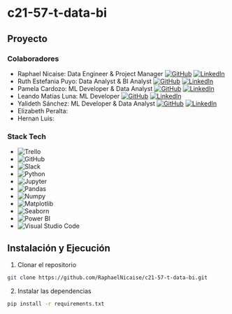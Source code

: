 # c21-57-t-data-bi
## Proyecto

### Colaboradores

- Raphael Nicaise: Data Engineer & Project Manager  [![GitHub](https://img.shields.io/badge/GitHub-181717?style=flat&logo=github&logoColor=white)](https://github.com/RaphaelNicaise) [![LinkedIn](https://img.shields.io/badge/LinkedIn-0A66C2?style=flat&logo=linkedin&logoColor=white)](https://www.linkedin.com/in/rapha%C3%ABl-nicaise-68025b27a/)
- Ruth Estefania Puyo: Data Analyst & BI Analyst  [![GitHub](https://img.shields.io/badge/GitHub-181717?style=flat&logo=github&logoColor=white)](https://github.com/ruthpuyo) [![LinkedIn](https://img.shields.io/badge/LinkedIn-0A66C2?style=flat&logo=linkedin&logoColor=white)](https://www.linkedin.com/in/ruth-estefania-puyo-929572b0)
- Pamela Cardozo: ML Developer & Data Analyst  [![GitHub](https://img.shields.io/badge/GitHub-181717?style=flat&logo=github&logoColor=white)](https://github.com/PamelaCardozo) [![LinkedIn](https://img.shields.io/badge/LinkedIn-0A66C2?style=flat&logo=linkedin&logoColor=white)](https://www.linkedin.com/in/npamelacardozo)
- Leando Matias Luna: ML Developer  [![GitHub](https://img.shields.io/badge/GitHub-181717?style=flat&logo=github&logoColor=white)](https://github.com/s4phulkx) [![LinkedIn](https://img.shields.io/badge/LinkedIn-0A66C2?style=flat&logo=linkedin&logoColor=white)](https://www.linkedin.com/in/leandromluna)
- Yalideth Sánchez: ML Developer & Data Analyst [![GitHub](https://img.shields.io/badge/GitHub-181717?style=flat&logo=github&logoColor=white)](https://github.com/yssanchez) [![LinkedIn](https://img.shields.io/badge/LinkedIn-0A66C2?style=flat&logo=linkedin&logoColor=white)](https://www.linkedin.com/in/yalideth-sanchez-0478a819b?)
- Elizabeth Peralta:
- Hernan Luis:

### Stack Tech
- ![Trello](https://img.shields.io/badge/Trello-0052CC?logo=trello&logoColor=fff)
- ![GitHub](https://img.shields.io/badge/GitHub-%23121011.svg?logo=github&logoColor=white)
- ![Slack](https://img.shields.io/badge/Slack-4A154B?logo=slack&logoColor=fff)
- ![Python](https://img.shields.io/badge/Python-3776AB?logo=python&logoColor=fff)
- ![Jupyter](https://img.shields.io/badge/Jupyter-F37626?logo=jupyter&logoColor=fff)
- ![Pandas](https://img.shields.io/badge/Pandas-150458?logo=pandas&logoColor=fff)
- ![Numpy](https://img.shields.io/badge/Numpy-013243?logo=numpy&logoColor=fff)
- ![Matplotlib](https://img.shields.io/badge/Matplotlib-11557C?logo=matplotlib&logoColor=fff)
- ![Seaborn](https://img.shields.io/badge/SQL-005377?logo=SQL&logoColor=fff)
- ![Power BI](https://img.shields.io/badge/Power_BI-F2C811?logo=power-bi&logoColor=white)
- ![Visual Studio Code](https://custom-icon-badges.demolab.com/badge/Visual%20Studio%20Code-0078d7.svg?logo=vsc&logoColor=white)

## Instalación y Ejecución
1. Clonar el repositorio
```bash
git clone https://github.com/RaphaelNicaise/c21-57-t-data-bi.git
```
2. Instalar las dependencias
```bash
pip install -r requirements.txt
```

